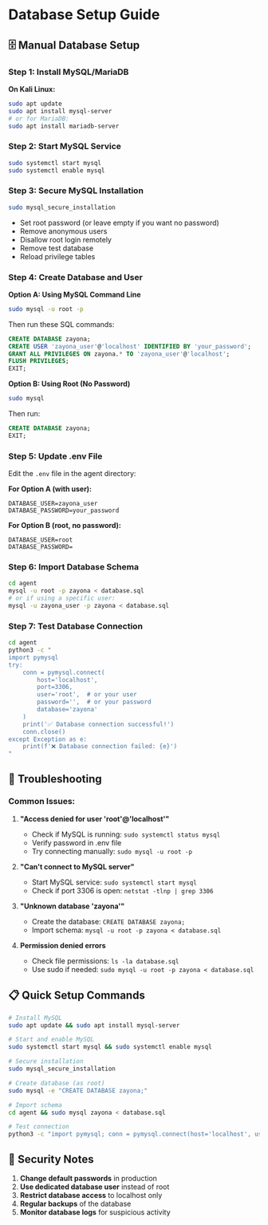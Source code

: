 # Database Setup Guide

## 🗄️ Manual Database Setup

### Step 1: Install MySQL/MariaDB

**On Kali Linux:**
```bash
sudo apt update
sudo apt install mysql-server
# or for MariaDB:
sudo apt install mariadb-server
```

### Step 2: Start MySQL Service
```bash
sudo systemctl start mysql
sudo systemctl enable mysql
```

### Step 3: Secure MySQL Installation
```bash
sudo mysql_secure_installation
```
- Set root password (or leave empty if you want no password)
- Remove anonymous users
- Disallow root login remotely
- Remove test database
- Reload privilege tables

### Step 4: Create Database and User

**Option A: Using MySQL Command Line**
```bash
sudo mysql -u root -p
```

Then run these SQL commands:
```sql
CREATE DATABASE zayona;
CREATE USER 'zayona_user'@'localhost' IDENTIFIED BY 'your_password';
GRANT ALL PRIVILEGES ON zayona.* TO 'zayona_user'@'localhost';
FLUSH PRIVILEGES;
EXIT;
```

**Option B: Using Root (No Password)**
```bash
sudo mysql
```

Then run:
```sql
CREATE DATABASE zayona;
EXIT;
```

### Step 5: Update .env File

Edit the `.env` file in the agent directory:

**For Option A (with user):**
```
DATABASE_USER=zayona_user
DATABASE_PASSWORD=your_password
```

**For Option B (root, no password):**
```
DATABASE_USER=root
DATABASE_PASSWORD=
```

### Step 6: Import Database Schema

```bash
cd agent
mysql -u root -p zayona < database.sql
# or if using a specific user:
mysql -u zayona_user -p zayona < database.sql
```

### Step 7: Test Database Connection

```bash
cd agent
python3 -c "
import pymysql
try:
    conn = pymysql.connect(
        host='localhost',
        port=3306,
        user='root',  # or your user
        password='',  # or your password
        database='zayona'
    )
    print('✅ Database connection successful!')
    conn.close()
except Exception as e:
    print(f'❌ Database connection failed: {e}')
"
```

## 🔧 Troubleshooting

### Common Issues:

1. **"Access denied for user 'root'@'localhost'"**
   - Check if MySQL is running: `sudo systemctl status mysql`
   - Verify password in .env file
   - Try connecting manually: `sudo mysql -u root -p`

2. **"Can't connect to MySQL server"**
   - Start MySQL service: `sudo systemctl start mysql`
   - Check if port 3306 is open: `netstat -tlnp | grep 3306`

3. **"Unknown database 'zayona'"**
   - Create the database: `CREATE DATABASE zayona;`
   - Import schema: `mysql -u root -p zayona < database.sql`

4. **Permission denied errors**
   - Check file permissions: `ls -la database.sql`
   - Use sudo if needed: `sudo mysql -u root -p zayona < database.sql`

## 📋 Quick Setup Commands

```bash
# Install MySQL
sudo apt update && sudo apt install mysql-server

# Start and enable MySQL
sudo systemctl start mysql && sudo systemctl enable mysql

# Secure installation
sudo mysql_secure_installation

# Create database (as root)
sudo mysql -e "CREATE DATABASE zayona;"

# Import schema
cd agent && sudo mysql zayona < database.sql

# Test connection
python3 -c "import pymysql; conn = pymysql.connect(host='localhost', user='root', database='zayona'); print('Success!'); conn.close()"
```

## 🔐 Security Notes

1. **Change default passwords** in production
2. **Use dedicated database user** instead of root
3. **Restrict database access** to localhost only
4. **Regular backups** of the database
5. **Monitor database logs** for suspicious activity 